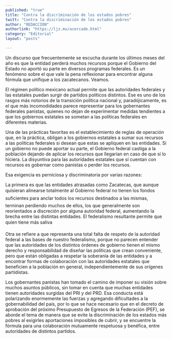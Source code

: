 ```yaml
---
published: "true"
title: "Contra la discriminación de los estados pobres"
twitt: "Contra la discriminación de los estados pobres"
author: "REDACCION"
authorlink: "https://ljz.mx/acercade.html"
category: "Editorial"
layout: "posts"

---
```



  Un discurso que frecuentemente se escucha durante los últimos meses del año es que la entidad perderá muchos recursos porque el Gobierno del Estado no aportó su parte en diversos programas federales. Es un fenómeno sobre el que vale la pena reflexionar para encontrar alguna fórmula que unifique a los zacatecanos. Veamos.



  El régimen político mexicano actual permite que las autoridades federales y las estatales puedan surgir de partidos políticos distintos. Ese es uno de los rasgos más notorios de la transición política nacional y, paradójicamente, es el que más incomodidades parece representar para los gobernantes federales panistas, quienes no dejan de experimentar medidas tendientes a que los gobiernos estatales se sometan a las políticas federales en diferentes materias.



  Una de las prácticas favoritas es el establecimiento de reglas de operación que, en la práctica, obligan a los gobiernos estatales a sumar sus recursos a las políticas federales si desean que estas se apliquen en las entidades. Si un gobierno no puede aportar su parte, el Gobierno federal castiga a la población dejando de aplicar los recursos que llegarían en caso de que sí lo hiciera. La disyuntiva para las autoridades estatales que sí cuentan con recursos es gobernar como panistas o perder los recursos.



  Esa exigencia es perniciosa y discriminatoria por varias razones:



  La primera es que las entidades atrasadas como Zacatecas, que aunque quisieran alinearse totalmente al Gobierno federal no tienen los fondos suficientes para anclar todos los recursos destinados a las mismas, terminan perdiendo muchos de ellos, los que generalmente son reorientados a discreción por alguna autoridad federal, aumentando la brecha entre las distintas entidades. El federalismo resultante permite que quien tiene más saliva



  Otra se refiere a que representa una total falta de respeto de la autoridad federal a las bases de nuestro federalismo, porque no parecen entender que las autoridades de los distintos órdenes de gobierno tienen el mismo derecho y responsabilidad de diseñar las políticas que crean conveniente, pero que están obligadas a respetar la soberanía de las entidades y a encontrar formas de colaboración con las autoridades estatales que beneficien a la población en general, independientemente de sus orígenes partidistas.



  Los gobernantes panistas han tomado el camino de imponer su visión sobre muchos asuntos públicos, sin tomar en cuenta que muchas entidades tienen autoridades surgidas del PRI y del PRD. Esa conducta está polarizando enormemente las fuerzas y agregando dificultades a la gobernabilidad del país, por lo que se hace necesario que en el decreto de aprobación del próximo Presupuesto de Egresos de la Federación (PEF), se aborde el tema de manera que se evite la discriminación de los estados más pobres al exigirles aportaciones imposibles de cubrir, y se encuentre la fórmula para una colaboración mutuamente respetuosa y benéfica, entre autoridades de distintos partidos.

